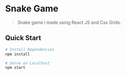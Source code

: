 # Snake Game


> Snake game i made using React JS and Css Grids.



## Quick Start

```bash
# Install Dependencies
npm install

# Serve on Localhost
npm start

```

      





